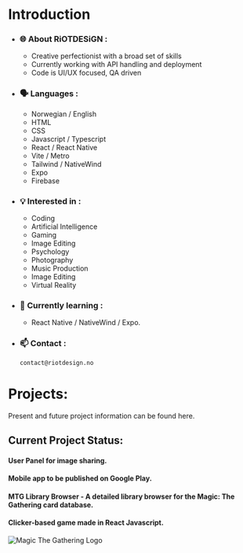 # Introduction

- ### 🌐 About RiOTDESiGN :

  - Creative perfectionist with a broad set of skills
  - Currently working with API handling and deployment
  - Code is UI/UX focused, QA driven

- ### 🗣️ Languages :

  - Norwegian / English
  - HTML
  - CSS
  - Javascript / Typescript
  - React / React Native
  - Vite / Metro
  - Tailwind / NativeWind
  - Expo
  - Firebase

- ### 💡 Interested in :

  - Coding
  - Artificial Intelligence
  - Gaming
  - Image Editing
  - Psychology
  - Photography
  - Music Production
  - Image Editing
  - Virtual Reality

- ### 🌱 Currently learning :

  - React Native / NativeWind / Expo.

- ### 📫 Contact :

      contact@riotdesign.no

# Projects:
Present and future project information can be found here.

## Current Project Status:
#### User Panel for image sharing.
#### Mobile app to be published on Google Play.
#### MTG Library Browser - A detailed library browser for the Magic: The Gathering card database.
#### Clicker-based game made in React Javascript.


![Magic The Gathering Logo](https://media.wizards.com/2017/images/daily/41mztsnrdm.jpg)


<!---
RiOTDESiGN/RiOTDESiGN is a ✨ special ✨ repository because its `README.md` (this file) appears on your GitHub profile.
You can click the Preview link to take a look at your changes.
--->
